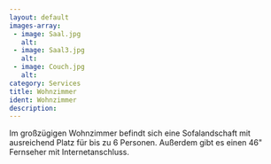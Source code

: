 ```yaml
---
layout: default
images-array:
 - image: Saal.jpg
   alt: 
 - image: Saal3.jpg
   alt: 
 - image: Couch.jpg
   alt: 
category: Services
title: Wohnzimmer
ident: Wohnzimmer
description:  
---
```

Im großzügigen Wohnzimmer befindt sich eine Sofalandschaft mit ausreichend Platz für bis zu 6 Personen.
Außerdem gibt es einen 46" Fernseher mit Internetanschluss.